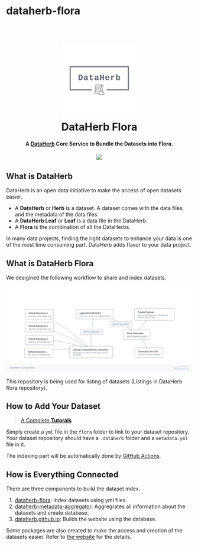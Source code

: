 # dataherb-flora

<h1 align="center">
  <br>
  <a href="https://dataherb.github.io"><img src="https://raw.githubusercontent.com/DataHerb/dataherb.github.io/master/assets/favicon/ms-icon-310x310.png" alt="Markdownify" width="200"></a>
  <br>
  DataHerb Flora
  <br>
</h1>

<h4 align="center">A <a href="https://dataherb.github.io" target="_blank">DataHerb</a> Core Service to Bundle the Datasets into Flora.</h4>

<p align="center">
    <img src="https://github.com/DataHerb/dataherb-flora/workflows/CI%20Update%20Jekyll/badge.svg?branch=master">
</p>

## What is DataHerb

DataHerb is an open data initiative to make the access of open datasets easier.

- A **DataHerb** or **Herb** is a dataset. A dataset comes with the data files, and the metadata of the data files.
- A **DataHerb Leaf** or **Leaf** is a data file in the DataHerb.
- A **Flora** is the combination of all the DataHerbs.

In many data projects, finding the right datasets to enhance your data is one of the most time consuming part. DataHerb adds flavor to your data project.

## What is DataHerb Flora

We desigined the following workflow to share and index datasets.

![DataHerb Workflow](https://raw.githubusercontent.com/DataHerb/dataherb.github.io/master/assets/images/dataherb-components.png)

This repository is being used for listing of datasets (Listings in DataHerb flora repository).

## How to Add Your Dataset

> [A Complete **Tutorals**](https://dataherb.github.io/add/)

Simply create a `yml` file in the `flora` folder to link to your dataset repository. Your dataset repository should have a `.dataherb` folder and a `metadata.yml` file in it.

The indexing part will be automatically done by [GitHub Actions](https://github.com/DataHerb/dataherb-flora/actions).

## How is Everything Connected

There are three components to build the dataset index.

1. [dataherb-flora](https://github.com/DataHerb/dataherb-flora): Index datasets using yml files.
2. [dataherb-metadata-aggregator](https://github.com/DataHerb/dataherb-metadata-aggregator): Aggregrates all information about the datasets and create database.
3. [dataherb.github.io](https://github.com/DataHerb/dataherb.github.io): Builds the website using the database.

Some packages are also created to make the access and creation of the datasets easier. Refer to [the website](https://dataherb.github.io/) for the details.
